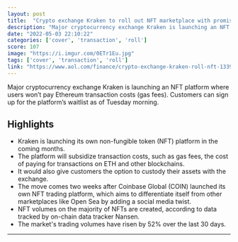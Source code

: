 ```yaml
---
layout: post
title:  "Crypto exchange Kraken to roll out NFT marketplace with promise to cover transaction fees"
description: "Major cryptocurrency exchange Kraken is launching an NFT platform where users won’t pay Ethereum transaction costs (gas fees). Customers can sign up for the platform’s waitlist as of Tuesday morning."
date: "2022-05-03 22:10:22"
categories: ['cover', 'transaction', 'roll']
score: 107
image: "https://i.imgur.com/0ETr1Eu.jpg"
tags: ['cover', 'transaction', 'roll']
link: "https://www.aol.com/finance/crypto-exchange-kraken-roll-nft-133945242.html"
---
```


Major cryptocurrency exchange Kraken is launching an NFT platform where users won’t pay Ethereum transaction costs (gas fees). Customers can sign up for the platform’s waitlist as of Tuesday morning.

## Highlights

- Kraken is launching its own non-fungible token (NFT) platform in the coming months.
- The platform will subsidize transaction costs, such as gas fees, the cost of paying for transactions on ETH and other blockchains.
- It would also give customers the option to custody their assets with the exchange.
- The move comes two weeks after Coinbase Global (COIN) launched its own NFT trading platform, which aims to differentiate itself from other marketplaces like Open Sea by adding a social media twist.
- NFT volumes on the majority of NFTs are created, according to data tracked by on-chain data tracker Nansen.
- The market's trading volumes have risen by 52% over the last 30 days.

---
